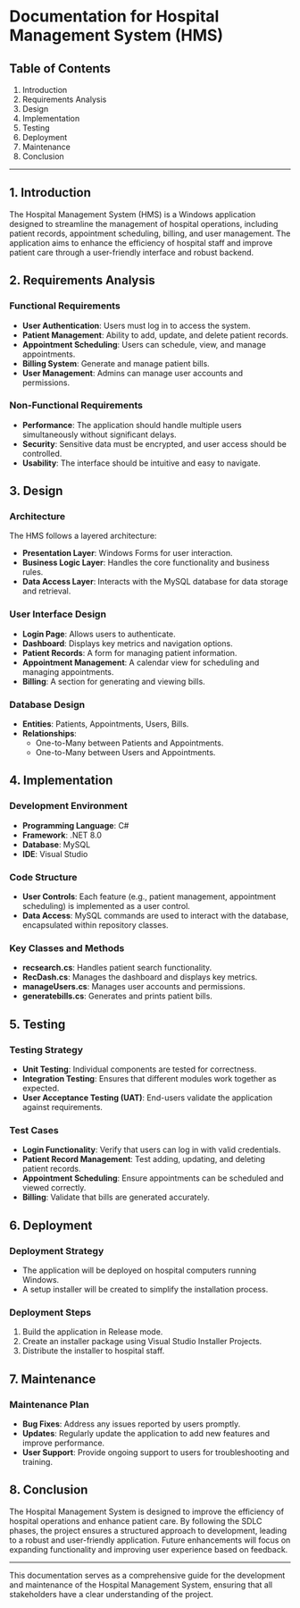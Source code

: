 # Documentation for Hospital Management System (HMS)

## Table of Contents
1. Introduction
2. Requirements Analysis
3. Design
4. Implementation
5. Testing
6. Deployment
7. Maintenance
8. Conclusion

---

## 1. Introduction
The Hospital Management System (HMS) is a Windows application designed to streamline the management of hospital operations, including patient records, appointment scheduling, billing, and user management. The application aims to enhance the efficiency of hospital staff and improve patient care through a user-friendly interface and robust backend.

## 2. Requirements Analysis
### Functional Requirements
- **User Authentication**: Users must log in to access the system.
- **Patient Management**: Ability to add, update, and delete patient records.
- **Appointment Scheduling**: Users can schedule, view, and manage appointments.
- **Billing System**: Generate and manage patient bills.
- **User Management**: Admins can manage user accounts and permissions.

### Non-Functional Requirements
- **Performance**: The application should handle multiple users simultaneously without significant delays.
- **Security**: Sensitive data must be encrypted, and user access should be controlled.
- **Usability**: The interface should be intuitive and easy to navigate.

## 3. Design
### Architecture
The HMS follows a layered architecture:
- **Presentation Layer**: Windows Forms for user interaction.
- **Business Logic Layer**: Handles the core functionality and business rules.
- **Data Access Layer**: Interacts with the MySQL database for data storage and retrieval.

### User Interface Design
- **Login Page**: Allows users to authenticate.
- **Dashboard**: Displays key metrics and navigation options.
- **Patient Records**: A form for managing patient information.
- **Appointment Management**: A calendar view for scheduling and managing appointments.
- **Billing**: A section for generating and viewing bills.

### Database Design
- **Entities**: Patients, Appointments, Users, Bills.
- **Relationships**: 
  - One-to-Many between Patients and Appointments.
  - One-to-Many between Users and Appointments.

## 4. Implementation
### Development Environment
- **Programming Language**: C#
- **Framework**: .NET 8.0
- **Database**: MySQL
- **IDE**: Visual Studio

### Code Structure
- **User Controls**: Each feature (e.g., patient management, appointment scheduling) is implemented as a user control.
- **Data Access**: MySQL commands are used to interact with the database, encapsulated within repository classes.

### Key Classes and Methods
- **recsearch.cs**: Handles patient search functionality.
- **RecDash.cs**: Manages the dashboard and displays key metrics.
- **manageUsers.cs**: Manages user accounts and permissions.
- **generatebills.cs**: Generates and prints patient bills.

## 5. Testing
### Testing Strategy
- **Unit Testing**: Individual components are tested for correctness.
- **Integration Testing**: Ensures that different modules work together as expected.
- **User Acceptance Testing (UAT)**: End-users validate the application against requirements.

### Test Cases
- **Login Functionality**: Verify that users can log in with valid credentials.
- **Patient Record Management**: Test adding, updating, and deleting patient records.
- **Appointment Scheduling**: Ensure appointments can be scheduled and viewed correctly.
- **Billing**: Validate that bills are generated accurately.

## 6. Deployment
### Deployment Strategy
- The application will be deployed on hospital computers running Windows.
- A setup installer will be created to simplify the installation process.

### Deployment Steps
1. Build the application in Release mode.
2. Create an installer package using Visual Studio Installer Projects.
3. Distribute the installer to hospital staff.

## 7. Maintenance
### Maintenance Plan
- **Bug Fixes**: Address any issues reported by users promptly.
- **Updates**: Regularly update the application to add new features and improve performance.
- **User Support**: Provide ongoing support to users for troubleshooting and training.

## 8. Conclusion
The Hospital Management System is designed to improve the efficiency of hospital operations and enhance patient care. By following the SDLC phases, the project ensures a structured approach to development, leading to a robust and user-friendly application. Future enhancements will focus on expanding functionality and improving user experience based on feedback.

---

This documentation serves as a comprehensive guide for the development and maintenance of the Hospital Management System, ensuring that all stakeholders have a clear understanding of the project.